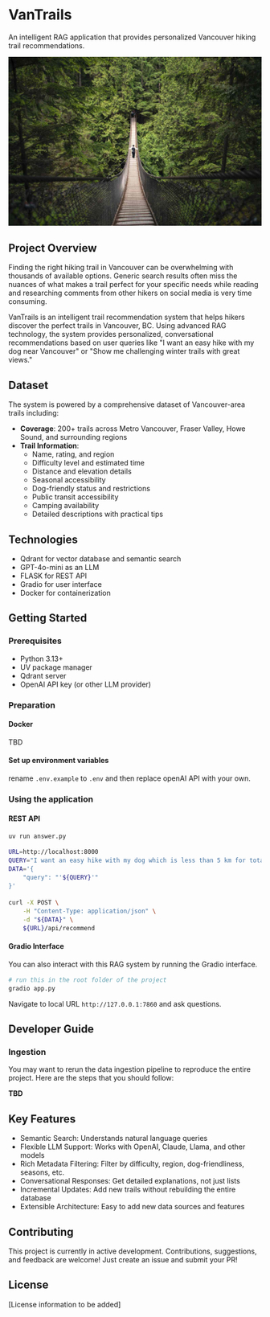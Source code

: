 # VanTrails

An intelligent RAG application that provides personalized Vancouver hiking trail recommendations.

![VanTrails Cover](images/cover.jpg)

## Project Overview

Finding the right hiking trail in Vancouver can be overwhelming with thousands of available options. Generic search results often miss the nuances of what makes a trail perfect for your specific needs while reading and researching comments from other hikers on social media is very time consuming.

VanTrails is an intelligent trail recommendation system that helps hikers discover the perfect trails in Vancouver, BC. Using advanced RAG technology, the system provides personalized, conversational recommendations based on user queries like "I want an easy hike with my dog near Vancouver" or "Show me challenging winter trails with great views."

## Dataset

The system is powered by a comprehensive dataset of Vancouver-area trails including:

- **Coverage**: 200+ trails across Metro Vancouver, Fraser Valley, Howe Sound, and surrounding regions
- **Trail Information**:
  - Name, rating, and region
  - Difficulty level and estimated time
  - Distance and elevation details
  - Seasonal accessibility
  - Dog-friendly status and restrictions
  - Public transit accessibility
  - Camping availability
  - Detailed descriptions with practical tips

## Technologies

- Qdrant for vector database and semantic search
- GPT-4o-mini as an LLM
- FLASK for REST API
- Gradio for user interface
- Docker for containerization

## Getting Started

### Prerequisites
- Python 3.13+
- UV package manager
- Qdrant server
- OpenAI API key (or other LLM provider)

### Preparation

#### Docker

TBD

#### Set up environment variables

rename `.env.example` to `.env` and then replace openAI API with your own.

### Using the application

#### REST API

```bash
uv run answer.py
```

```bash
URL=http://localhost:8000
QUERY="I want an easy hike with my dog which is less than 5 km for total distance"
DATA='{
    "query": "'${QUERY}'"
}'

curl -X POST \
    -H "Content-Type: application/json" \
    -d "${DATA}" \
    ${URL}/api/recommend
```

#### Gradio Interface

You can also interact with this RAG system by running the Gradio interface.

```bash
# run this in the root folder of the project
gradio app.py
```

Navigate to local URL `http://127.0.0.1:7860` and ask questions.

## Developer Guide

### Ingestion

You may want to rerun the data ingestion pipeline to reproduce the entire project.
Here are the steps that you should follow:

**TBD**

## Key Features

- Semantic Search: Understands natural language queries
- Flexible LLM Support: Works with OpenAI, Claude, Llama, and other models
- Rich Metadata Filtering: Filter by difficulty, region, dog-friendliness, seasons, etc.
- Conversational Responses: Get detailed explanations, not just lists
- Incremental Updates: Add new trails without rebuilding the entire database
- Extensible Architecture: Easy to add new data sources and features

## Contributing

This project is currently in active development. Contributions, suggestions, and feedback are welcome! Just create an issue and submit your PR!

## License

[License information to be added]
